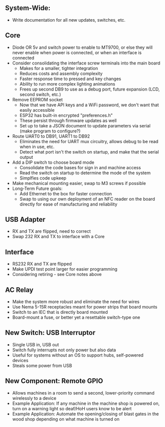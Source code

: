 ## System-Wide:

* Write documentation for all new updates, switches, etc.

## Core
* Diode OR 5v and switch power to enable to MT9700, or else they will never enable when power is connected, or when an interface is connected
* Consider consolidating the interface screw terminals into the main board
  * Makes for a smaller, tighter integration
  * Reduces costs and assembly complexity
  * Faster response time to pressed and key changes
  * Ability to run more complex lighting animations
  * Frees up second DB9 to use as a debug port, future expansion (LCD, second switch, etc.)
* Remove EEPROM socket
  * Now that we have API keys and a WiFi password, we don't want that easily accessible
  * ESP32 has built-in encrypted "preferences.h"
  * These persist through firmware updates as well
  * Set up to take a JSON document to update parameters via serial (make program to configure?)
* Route UART0 to DB91, UART1 to DB92
  * Eliminates the need for UART mux circuitry, allows debug to be read when in use, etc.
  * Detect what port isn't the switch on startup, and make that the serial output
* Add a DIP switch to choose board mode
  * Consolidate the code bases for sign in and machine access
  * Read the switch on startup to determine the mode of the system
  * Simplfies code upkeep
* Make mechanical mounting easier, swap to M3 screws if possible
* Long-Term Future goals:
  * Add Ethernet to the box for faster connection
  * Swap to using our own deployment of an NFC reader on the board directly for ease of manufacturing and reliability

## USB Adapter
* RX and TX are flipped, need to correct
* Swap 232 RX and TX to interface with a Core

## Interface
* RS232 RX and TX are flipped
* Make UPDI test point larger for easier programming
* Considering retiring - see Core notes above

## AC Relay
* Make the system more robust and eliminate the need for wires
* Use Nema 5-15R receptacles meant for power strips that board mounts
* Switch to an IEC that is directly board mounted
* Board-mount a fuse, or better yet a resettable switch-type one

## New Switch: USB Interruptor
* Single USB in, USB out
* Switch fully interrupts not only power but also data
* Useful for systems without an OS to support hubs, self-powered devices
* Steals some power from USB

## New Component: Remote GPIO
* Allows machines in a room to send a second, lower-priority command wirelessly to a device
* Example Application: If any machine in the machine shop is powered on, turn on a warning light so deaf/HoH users know to be alert
* Example Application: Automate the opening/closing of blast gates in the wood shop depending on what machine is turned on
